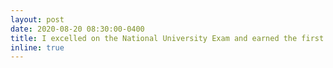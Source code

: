 ```yaml
---
layout: post
date: 2020-08-20 08:30:00-0400
title: I excelled on the National University Exam and earned the first place spot among all CE majors.
inline: true
---
```



